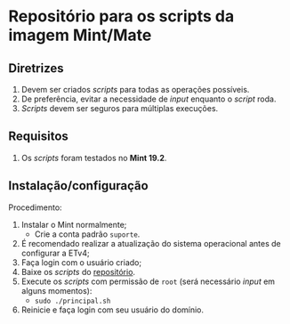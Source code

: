 # Repositório para os scripts da imagem Mint/Mate

## Diretrizes

1. Devem ser criados _scripts_ para todas as operações possíveis.
2. De preferência, evitar a necessidade de _input_ enquanto o _script_ roda.
3. _Scripts_ devem ser seguros para múltiplas execuções.

## Requisitos

1. Os _scripts_ foram testados no **Mint 19.2**.

## Instalação/configuração

Procedimento:

1. Instalar o Mint normalmente;
   - Crie a conta padrão `suporte`.
2. É recomendado realizar a atualização do sistema operacional antes de configurar a ETv4;
3. Faça login com o usuário criado;
4. Baixe os _scripts_ do [repositório](https://github.com/CMCuritiba/ETv4/).
5. Execute os _scripts_ com permissão de `root` (será necessário _input_ em alguns momentos):
   - `sudo ./principal.sh`
6. Reinicie e faça login com seu usuário do domínio.
